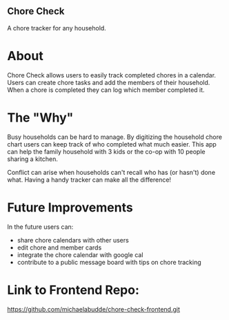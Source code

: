 ## Chore Check

A chore tracker for any household.

# About

Chore Check allows users to easily track completed chores in a calendar. Users can create chore tasks and add the members of their household. When a chore is completed they can log which member completed it.

# The "Why"

Busy households can be hard to manage. By digitizing the household chore chart users can keep track of who completed what much easier. This app can help the family household with 3 kids or the co-op with 10 people sharing a kitchen.

Conflict can arise when households can't recall who has (or hasn't) done what. Having a handy tracker can make all the difference!

# Future Improvements

In the future users can:

- share chore calendars with other users
- edit chore and member cards
- integrate the chore calendar with google cal
- contribute to a public message board with tips on chore tracking

# Link to Frontend Repo:

https://github.com/michaelabudde/chore-check-frontend.git
